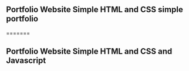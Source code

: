 
## Portfolio Website Simple HTML and CSS simple portfolio
=======
## Portfolio Website Simple HTML and CSS and Javascript

